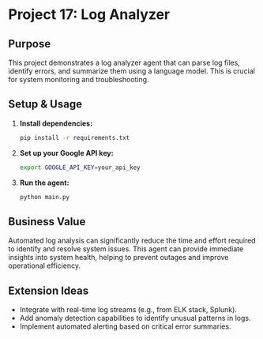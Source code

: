 # Project 17: Log Analyzer

## Purpose
This project demonstrates a log analyzer agent that can parse log files, identify errors, and summarize them using a language model. This is crucial for system monitoring and troubleshooting.

## Setup & Usage
1.  **Install dependencies:**
    ```bash
    pip install -r requirements.txt
    ```
2.  **Set up your Google API key:**
    ```bash
    export GOOGLE_API_KEY=your_api_key
    ```
3.  **Run the agent:**
    ```bash
    python main.py
    ```

## Business Value
Automated log analysis can significantly reduce the time and effort required to identify and resolve system issues. This agent can provide immediate insights into system health, helping to prevent outages and improve operational efficiency.

## Extension Ideas
*   Integrate with real-time log streams (e.g., from ELK stack, Splunk).
*   Add anomaly detection capabilities to identify unusual patterns in logs.
*   Implement automated alerting based on critical error summaries.
